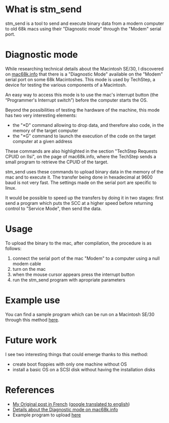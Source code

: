 # What is stm_send
stm_send is a tool to send and execute binary data from a modern computer to old 68k macs using their "Diagnostic mode" through the "Modem" serial port.

# Diagnostic mode
While researching technical details about the Macintosh SE/30, I discovered on [mac68k.info](https://mac68k.info/wiki/display/mac68k/Diagnostic+Mode) that there is a "Diagnostic Mode" available on the "Modem" serial port on some 68k Macintoshes. This mode is used by TechStep, a device for testing the various components of a Macintosh.

An easy way to access this mode is to use the mac's interrupt button (the “Programmer's Interrupt switch”) before the computer starts the OS.

Beyond the possibilities of testing the hardware of the machine, this mode has two very interesting elements:
- the "*D" command allowing to drop data, and therefore also code, in the memory of the target computer
- the "*G" command to launch the execution of the code on the target computer at a given address

These commands are also highlighted in the section "TechStep Requests CPUID on IIsi", on the page of mac68k.info, where the TechStep sends a small program to retrieve the CPUID of the target.

stm_send uses these commands to upload binary data in the memory of the mac and to execute it. The transfer being done in hexadecimal at 9600 baud is not very fast. The settings made on the serial port are specific to linux.

It would be possible to speed up the transfers by doing it in two stages: first send a program which puts the SCC at a higher speed before returning control to "Service Mode", then send the data.

# Usage
To upload the binary to the mac, after compilation, the procedure is as follows:
1. connect the serial port of the mac "Modem" to a computer using a null modem cable
2. turn on the mac
3. when the mouse cursor appears press the interrupt button
4. run the stm_send program with apropriate parameters

# Example use
You can find a sample program which can be run on a Macintosh SE/30 through this method [here](https://github.com/tscolan/stm_send_example).

# Future work
I see two interesting things that could emerge thanks to this method:
- create boot floppies with only one machine without OS
- install a basic OS on a SCSI disk without having the installation disks

# References
- [My Original post in French](https://www.scolan.net/utilisation-du-diagnostic-mode-sur-macintosh-se-30/) ([google translated to english](https://www-scolan-net.translate.goog/utilisation-du-diagnostic-mode-sur-macintosh-se-30/?_x_tr_sl=fr&_x_tr_tl=en))
- [Details about the Diagnostic mode on mac68k.info](https://mac68k.info/wiki/display/mac68k/Diagnostic+Mode) 
- Example program to upload [here](https://github.com/tscolan/stm_send_example)
